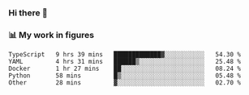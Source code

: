 ### Hi there 👋

### 📊 My work in figures

<!--START_SECTION:waka-->

```text
TypeScript   9 hrs 39 mins   █████████████▓░░░░░░░░░░░   54.30 %
YAML         4 hrs 31 mins   ██████▒░░░░░░░░░░░░░░░░░░   25.48 %
Docker       1 hr 27 mins    ██░░░░░░░░░░░░░░░░░░░░░░░   08.24 %
Python       58 mins         █▒░░░░░░░░░░░░░░░░░░░░░░░   05.48 %
Other        28 mins         ▓░░░░░░░░░░░░░░░░░░░░░░░░   02.70 %
```

<!--END_SECTION:waka-->
